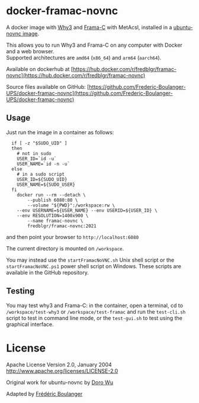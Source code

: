docker-framac-novnc
====
A docker image with [Why3](http://why3.lri.fr/) and [Frama-C](https://frama-c.com/) with MetAcsl, installed in a [ubuntu-novnc image](https://hub.docker.com/r/fredblgr/ubuntu-novnc).

This allows you to run Why3 and Frama-C on any computer with Docker and a web browser.  
Supported architectures are `amd64` (`x86_64`) and `arm64` (`aarch64`).

Available on dockerhub at [https://hub.docker.com/r/fredblgr/framac-novnc](https://hub.docker.com/r/fredblgr/framac-novnc)

Source files available on GitHub: [https://github.com/Frederic-Boulanger-UPS/docker-framac-novnc](https://github.com/Frederic-Boulanger-UPS/docker-framac-novnc)

Usage
----
Just run the image in a container as follows:

```
  if [ -z "$SUDO_UID" ]
  then
    # not in sudo
    USER_ID=`id -u`
    USER_NAME=`id -n -u`
  else
    # in a sudo script
    USER_ID=${SUDO_UID}
    USER_NAME=${SUDO_USER}
  fi
	docker run --rm --detach \
		--publish 6080:80 \
		--volume "${PWD}":/workspace:rw \
    --env USERNAME=${USER_NAME} --env USERID=${USER_ID} \
    --env RESOLUTION=1400x900 \
		--name framac-novnc \
		fredblgr/framac-novnc:2021
```

and then point your browser to ```http://localhost:6080```

The current directory is mounted on ```/workspace```.

You may instead use the `startFramacNoVNC.sh` Unix shell script or the `startFramacNoVNC.ps1` power shell script on Windows.
These scripts are available in the GitHub repository.

Testing
-------
You may test why3 and Frama-C: in the container, open a terminal, cd to `/workspace/test-why3` or `/workspace/test-framac` and run the `test-cli.sh` script to test in command line mode, or the `test-gui.sh` to test using the graphical interface.


License
==================

Apache License Version 2.0, January 2004 http://www.apache.org/licenses/LICENSE-2.0

Original work for ubuntu-novnc by [Doro Wu](https://github.com/fcwu)

Adapted by [Frédéric Boulanger](https://github.com/Frederic-Boulanger-UPS)

